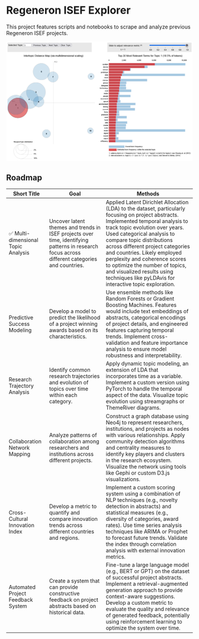 # Regeneron ISEF Explorer

This project features scripts and notebooks to scrape and analyze previous Regeneron ISEF projects.

![Screenshot](data/screenshot.png)

## Roadmap

| Short Title                         | Goal                                                                                                                                           | Methods                                                                                                                                                                                                                                                                                                                                                                                                                                                         |
| ----------------------------------- | ---------------------------------------------------------------------------------------------------------------------------------------------- | --------------------------------------------------------------------------------------------------------------------------------------------------------------------------------------------------------------------------------------------------------------------------------------------------------------------------------------------------------------------------------------------------------------------------------------------------------------- |
| ✅ Multi-dimensional Topic Analysis | Uncover latent themes and trends in ISEF projects over time, identifying patterns in research focus across different categories and countries. | Applied Latent Dirichlet Allocation (LDA) to the dataset, particularly focusing on project abstracts. Implemented temporal analysis to track topic evolution over years. Used categorical analysis to compare topic distributions across different project categories and countries. Likely employed perplexity and coherence scores to optimize the number of topics, and visualized results using techniques like pyLDAvis for interactive topic exploration. |
| Predictive Success Modeling         | Develop a model to predict the likelihood of a project winning awards based on its characteristics.                                            | Use ensemble methods like Random Forests or Gradient Boosting Machines. Features would include text embeddings of abstracts, categorical encodings of project details, and engineered features capturing temporal trends. Implement cross-validation and feature importance analysis to ensure model robustness and interpretability.                                                                                                                           |
| Research Trajectory Analysis        | Identify common research trajectories and evolution of topics over time within each category.                                                  | Apply dynamic topic modeling, an extension of LDA that incorporates time as a variable. Implement a custom version using PyTorch to handle the temporal aspect of the data. Visualize topic evolution using streamgraphs or ThemeRiver diagrams.                                                                                                                                                                                                                |
| Collaboration Network Mapping       | Analyze patterns of collaboration among researchers and institutions across different projects.                                                | Construct a graph database using Neo4j to represent researchers, institutions, and projects as nodes with various relationships. Apply community detection algorithms and centrality measures to identify key players and clusters in the research ecosystem. Visualize the network using tools like Gephi or custom D3.js visualizations.                                                                                                                      |
| Cross-Cultural Innovation Index     | Develop a metric to quantify and compare innovation trends across different countries and regions.                                             | Implement a custom scoring system using a combination of NLP techniques (e.g., novelty detection in abstracts) and statistical measures (e.g., diversity of categories, award rates). Use time series analysis techniques like ARIMA or Prophet to forecast future trends. Validate the index through correlation analysis with external innovation metrics.                                                                                                    |
| Automated Project Feedback System   | Create a system that can provide constructive feedback on project abstracts based on historical data.                                          | Fine-tune a large language model (e.g., BERT or GPT) on the dataset of successful project abstracts. Implement a retrieval-augmented generation approach to provide context-aware suggestions. Develop a custom metric to evaluate the quality and relevance of generated feedback, potentially using reinforcement learning to optimize the system over time.                                                                                                  |
